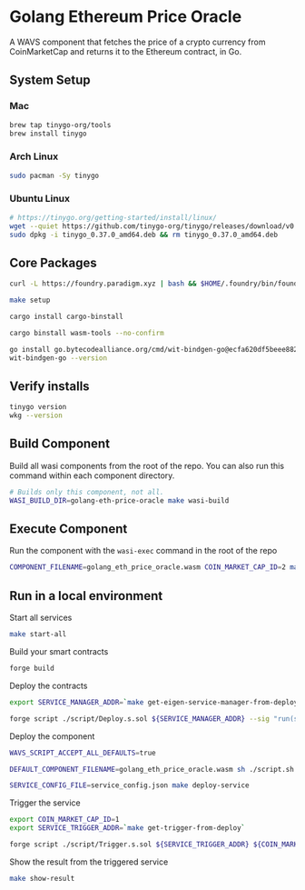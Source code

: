 # Golang Ethereum Price Oracle

A WAVS component that fetches the price of a crypto currency from CoinMarketCap and returns it to the Ethereum contract, in Go.

## System Setup

### Mac

```bash docci-os=mac
brew tap tinygo-org/tools
brew install tinygo
```

### Arch Linux

```bash docci-ignore
sudo pacman -Sy tinygo
```

### Ubuntu Linux

```bash docci-os=linux docci-if-not-installed="tinygo"
# https://tinygo.org/getting-started/install/linux/
wget --quiet https://github.com/tinygo-org/tinygo/releases/download/v0.37.0/tinygo_0.37.0_amd64.deb
sudo dpkg -i tinygo_0.37.0_amd64.deb && rm tinygo_0.37.0_amd64.deb
```

## Core Packages

```bash docci-if-not-installed="cast"
curl -L https://foundry.paradigm.xyz | bash && $HOME/.foundry/bin/foundryup
```

```bash
make setup
```

```bash docci-if-not-installed="cargo-binstall"
cargo install cargo-binstall
```

```bash docci-if-not-installed="wasm-tools"
cargo binstall wasm-tools --no-confirm
```

<!-- matches the value in the wavs-wasi for generation of the bindings -->
```bash occi-if-not-installed="wit-bindgen-go"
go install go.bytecodealliance.org/cmd/wit-bindgen-go@ecfa620df5beee882fb7be0740959e5dfce9ae26
wit-bindgen-go --version
```

## Verify installs

```bash
tinygo version
wkg --version
```

## Build Component

Build all wasi components from the root of the repo. You can also run this command within each component directory.

```bash docci-output-contains="component built"
# Builds only this component, not all.
WASI_BUILD_DIR=golang-eth-price-oracle make wasi-build
```

## Execute Component

Run the component with the `wasi-exec` command in the root of the repo

```bash docci-output-contains="LTC"
COMPONENT_FILENAME=golang_eth_price_oracle.wasm COIN_MARKET_CAP_ID=2 make wasi-exec
```

## Run in a local environment

Start all services

```bash docci-background docci-delay-after=5
make start-all
```

Build your smart contracts

```bash
forge build
```

Deploy the contracts

```bash docci-delay-after=1
export SERVICE_MANAGER_ADDR=`make get-eigen-service-manager-from-deploy`

forge script ./script/Deploy.s.sol ${SERVICE_MANAGER_ADDR} --sig "run(string)" --rpc-url http://localhost:8545 --broadcast
```

Deploy the component

```bash docci-delay-after=1
WAVS_SCRIPT_ACCEPT_ALL_DEFAULTS=true

DEFAULT_COMPONENT_FILENAME=golang_eth_price_oracle.wasm sh ./script.sh

SERVICE_CONFIG_FILE=service_config.json make deploy-service
```

Trigger the service

```bash docci-delay-after=1
export COIN_MARKET_CAP_ID=1
export SERVICE_TRIGGER_ADDR=`make get-trigger-from-deploy`

forge script ./script/Trigger.s.sol ${SERVICE_TRIGGER_ADDR} ${COIN_MARKET_CAP_ID} --sig "run(string,string)" --rpc-url http://localhost:8545 --broadcast -v 4
```

Show the result from the triggered service

```bash docci-output-contains="BTC"
make show-result
```
